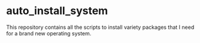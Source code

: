 # auto_install_system
This repository contains all the scripts to install variety packages that I need for a brand new operating system.
